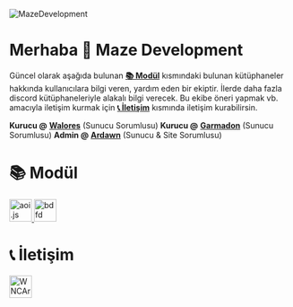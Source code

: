 ![MazeDevelopment](https://cdn.discordapp.com/attachments/1152669977065836675/1153032102271516733/Picsart_23-09-17_21-11-09-846.png)

# Merhaba 👋 Maze Development
Güncel olarak aşağıda bulunan **[📚 Modül](https://github.com/MazeDevelopment#-mod%C3%BCl)** kısmındaki bulunan kütüphaneler hakkında kullanıcılara bilgi veren, yardım eden bir ekiptir. İlerde daha fazla discord kütüphaneleriyle alakalı bilgi verecek. Bu ekibe öneri yapmak vb. amacıyla iletişim kurmak için **[📞 İletişim](https://github.com/MazeDevelopment#-i%CC%87leti%C5%9Fim)** kısmında iletişim kurabilirsin.

**Kurucu @** **[Walores](https://github.com/walores)** (Sunucu Sorumlusu)
**Kurucu @** **[Garmadon](https://github.com/garmadondevs)** (Sunucu Sorumlusu)
**Admin @** **[Ardawn](https://github.com/ardawn9)** (Sunucu & Site Sorumlusu)

# 📚 Modül
<p align="left"> <a href="https://aoi.js.org/" target="_blank" rel="noreferrer"> <img src="https://media.discordapp.net/attachments/1058843428831629443/1063149432255811685/6C179234-C7D8-4CAB-9BED-57F8EDE46731.png?width=553&height=553" alt="aoi.js" width="40" height="40"/> </a> <a href="https://botdesignerdiscord.com/" target="_blank" rel="noreferrer"> <img src="https://cdn.discordapp.com/emojis/766607515445231637.png?size=96&quality=lossless" alt="bdfd" width="40" height="40"/> </a> </p>

# 📞 İletişim
<p align="left">
<a href="https://discord.gg/WNCArT5gk2 " target="blank"><img align="center" src="https://www.svgrepo.com/show/353655/discord-icon.svg" alt="WNCArT5gk2" height="40" width="40" /></a>
</p>
